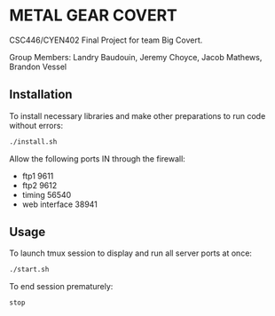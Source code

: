 # METAL GEAR COVERT
CSC446/CYEN402 Final Project for team Big Covert.

Group Members:  Landry Baudouin, Jeremy Choyce, Jacob Mathews, Brandon Vessel

## Installation
To install necessary libraries and make other preparations to run code without errors:
```bash
./install.sh
```
Allow the following ports IN through the firewall:
- ftp1 9611
- ftp2 9612
- timing 56540
- web interface 38941

## Usage
To launch tmux session to display and run all server ports at once:
```bash
./start.sh
```

To end session prematurely:
```bash
stop
```
